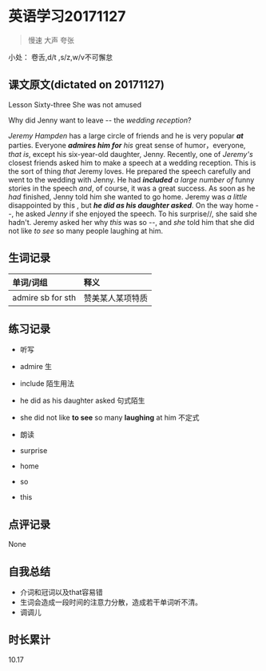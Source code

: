 # 英语学习20171127

> 慢速 大声 夸张

小处： 卷舌,d/t ,s/z,w/v不可懈怠

## 课文原文(dictated on 20171127)
Lesson Sixty-three  She was not amused

Why did Jenny want to leave -- the _wedding reception_?

_Jeremy Hampden_ has a large circle of friends and he is very popular _**at**_ parties.
Everyone _**admires him for** his_ great sense of humor，everyone, _that is_, except his six-year-old daughter, Jenny.
Recently, one of _Jeremy's_ closest friends asked him to make a speech at a wedding reception.
This is the sort of thing _that_ Jeremy loves.
He prepared the speech carefully and went to the wedding with Jenny.
He had _**included** a large number of_ funny stories in the speech _and_, of course, it was a great success.
As soon as he _had_ finished, Jenny told him she wanted to go home.
Jeremy was _a little_ disappointed by this \, but _**he did as his daughter asked**_.
On the way home --, he asked _Jenny_ if she enjoyed the speech.
To his surprise//, she said she hadn't.
Jeremy asked her why _this_ was so --, and _she_ told him that she did not like _to see_ so many people laughing at him.


## 生词记录
| 单词/词组 | 释义   |
| :---- | :--- |
| admire sb for sth | 赞美某人某项特质 |

## 练习记录
* 听写
 * admire 生
 * include 陌生用法
 * he did as his daughter asked 句式陌生
 * she did not like **to see** so many **laughing** at him  不定式

* 朗读
 * surprise
 * home
 * so
 * this

## 点评记录
None

## 自我总结
* 介词和冠词以及that容易错
* 生词会造成一段时间的注意力分散，造成若干单词听不清。
* 调调儿

## 时长累计
10.17

